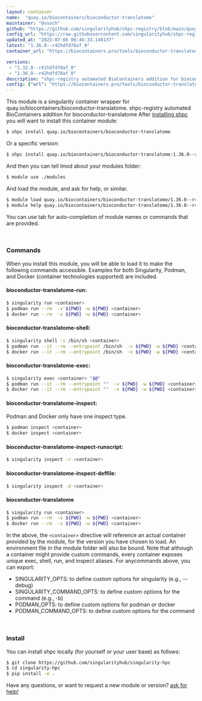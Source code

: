 ```yaml
---
layout: container
name:  "quay.io/biocontainers/bioconductor-translatome"
maintainer: "@vsoch"
github: "https://github.com/singularityhub/shpc-registry/blob/main/quay.io/biocontainers/bioconductor-translatome/container.yaml"
config_url: "https://raw.githubusercontent.com/singularityhub/shpc-registry/main/quay.io/biocontainers/bioconductor-translatome/container.yaml"
updated_at: "2023-07-06 06:46:33.146137"
latest: "1.36.0--r42hdfd78af_0"
container_url: "https://biocontainers.pro/tools/bioconductor-translatome"

versions:
 - "1.32.0--r41hdfd78af_0"
 - "1.36.0--r42hdfd78af_0"
description: "shpc-registry automated BioContainers addition for bioconductor-translatome"
config: {"url": "https://biocontainers.pro/tools/bioconductor-translatome", "maintainer": "@vsoch", "description": "shpc-registry automated BioContainers addition for bioconductor-translatome", "latest": {"1.36.0--r42hdfd78af_0": "sha256:1fecde93724c64dc61655ce2f0155236b4cadd9c454e87e21ba687e5666f2ce4"}, "tags": {"1.32.0--r41hdfd78af_0": "sha256:dc36531fa59485be9f561f41cd4c19a92ded361c9e89ad8007f8a7751a8ecf25", "1.36.0--r42hdfd78af_0": "sha256:1fecde93724c64dc61655ce2f0155236b4cadd9c454e87e21ba687e5666f2ce4"}, "docker": "quay.io/biocontainers/bioconductor-translatome"}
---
```


This module is a singularity container wrapper for quay.io/biocontainers/bioconductor-translatome.
shpc-registry automated BioContainers addition for bioconductor-translatome
After [installing shpc](#install) you will want to install this container module:


```bash
$ shpc install quay.io/biocontainers/bioconductor-translatome
```

Or a specific version:

```bash
$ shpc install quay.io/biocontainers/bioconductor-translatome:1.36.0--r42hdfd78af_0
```

And then you can tell lmod about your modules folder:

```bash
$ module use ./modules
```

And load the module, and ask for help, or similar.

```bash
$ module load quay.io/biocontainers/bioconductor-translatome/1.36.0--r42hdfd78af_0
$ module help quay.io/biocontainers/bioconductor-translatome/1.36.0--r42hdfd78af_0
```

You can use tab for auto-completion of module names or commands that are provided.

<br>

### Commands

When you install this module, you will be able to load it to make the following commands accessible.
Examples for both Singularity, Podman, and Docker (container technologies supported) are included.

#### bioconductor-translatome-run:

```bash
$ singularity run <container>
$ podman run --rm  -v ${PWD} -w ${PWD} <container>
$ docker run --rm  -v ${PWD} -w ${PWD} <container>
```

#### bioconductor-translatome-shell:

```bash
$ singularity shell -s /bin/sh <container>
$ podman run --it --rm --entrypoint /bin/sh  -v ${PWD} -w ${PWD} <container>
$ docker run --it --rm --entrypoint /bin/sh  -v ${PWD} -w ${PWD} <container>
```

#### bioconductor-translatome-exec:

```bash
$ singularity exec <container> "$@"
$ podman run --it --rm --entrypoint ""  -v ${PWD} -w ${PWD} <container> "$@"
$ docker run --it --rm --entrypoint ""  -v ${PWD} -w ${PWD} <container> "$@"
```

#### bioconductor-translatome-inspect:

Podman and Docker only have one inspect type.

```bash
$ podman inspect <container>
$ docker inspect <container>
```

#### bioconductor-translatome-inspect-runscript:

```bash
$ singularity inspect -r <container>
```

#### bioconductor-translatome-inspect-deffile:

```bash
$ singularity inspect -d <container>
```



#### bioconductor-translatome

```bash
$ singularity run <container>
$ podman run --rm  -v ${PWD} -w ${PWD} <container>
$ docker run --rm  -v ${PWD} -w ${PWD} <container>
```


In the above, the `<container>` directive will reference an actual container provided
by the module, for the version you have chosen to load. An environment file in the
module folder will also be bound. Note that although a container
might provide custom commands, every container exposes unique exec, shell, run, and
inspect aliases. For anycommands above, you can export:

 - SINGULARITY_OPTS: to define custom options for singularity (e.g., --debug)
 - SINGULARITY_COMMAND_OPTS: to define custom options for the command (e.g., -b)
 - PODMAN_OPTS: to define custom options for podman or docker
 - PODMAN_COMMAND_OPTS: to define custom options for the command

<br>

### Install

You can install shpc locally (for yourself or your user base) as follows:

```bash
$ git clone https://github.com/singularityhub/singularity-hpc
$ cd singularity-hpc
$ pip install -e .
```

Have any questions, or want to request a new module or version? [ask for help!](https://github.com/singularityhub/singularity-hpc/issues)